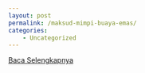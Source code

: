 ```yaml
---
layout: post
permalink: /maksud-mimpi-buaya-emas/
categories:
    - Uncategorized
---
```


[Baca Selengkapnya](/10)